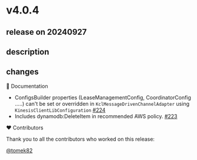 # v4.0.4

## release on 20240927
## description
## changes
📔 Documentation

* ConfigsBuilder properties (LeaseManagementConfig, CoordinatorConfig .....) can't be set or overridden in <code>KclMessageDrivenChannelAdapter</code> using <code>KinesisClientLibConfiguration</code> <a href="https://github.com/spring-cloud/spring-cloud-stream-binder-aws-kinesis/issues/224" data-hovercard-type="issue" data-hovercard-url="/spring-cloud/spring-cloud-stream-binder-aws-kinesis/issues/224/hovercard">#224</a>
* Includes dynamodb:DeleteItem in recommended AWS policy. <a href="https://github.com/spring-cloud/spring-cloud-stream-binder-aws-kinesis/pull/223" data-hovercard-type="pull_request" data-hovercard-url="/spring-cloud/spring-cloud-stream-binder-aws-kinesis/pull/223/hovercard">#223</a>

❤️ Contributors

Thank you to all the contributors who worked on this release:

<a class="user-mention notranslate" data-hovercard-type="user" data-hovercard-url="/users/tomek82/hovercard" data-octo-click="hovercard-link-click" data-octo-dimensions="link_type:self" href="https://github.com/tomek82">@tomek82</a>

